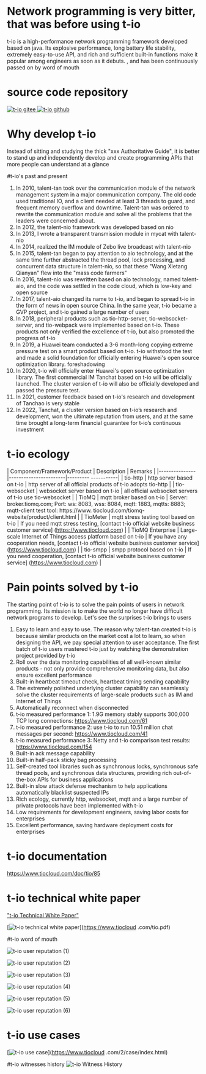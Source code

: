 # Network programming is very bitter, that was before using t-io
t-io is a high-performance network programming framework developed based on java. Its explosive performance, long battery life stability, extremely easy-to-use API, and rich and sufficient built-in functions make it popular among engineers as soon as it debuts. , and has been continuously passed on by word of mouth

# source code repository
[![t-io gitee](https://www.tiocloud.com/2/imgs/product/tio/mayun.png) ](https://gitee.com/tywo45/t-io)
[![t-io github](https://www.tiocloud.com/2/imgs/product/tio/Github.png) ](https://github.com/tywo45/t-io)


# Why develop t-io
Instead of sitting and studying the thick "xxx Authoritative Guide", it is better to stand up and independently develop and create programming APIs that more people can understand at a glance

#t-io's past and present
1. In 2010, talent-tan took over the communication module of the network management system in a major communication company. The old code used traditional IO, and a client needed at least 3 threads to guard, and frequent memory overflow and downtime. Talent-tan was ordered to rewrite the communication module and solve all the problems that the leaders were concerned about.
2. In 2012, the talent-nio framework was developed based on nio
3. In 2013, I wrote a transparent transmission module in mycat with talent-nio
4. In 2014, realized the IM module of Zebo live broadcast with talent-nio
5. In 2015, talent-tan began to pay attention to aio technology, and at the same time further abstracted the thread pool, lock processing, and concurrent data structure in talent-nio, so that these "Wang Xietang Qianyan" flew into the "mass code farmers"
6. In 2016, talent-nio was rewritten based on aio technology, named talent-aio, and the code was settled in the code cloud, which is low-key and open source
7. In 2017, talent-aio changed its name to t-io, and began to spread t-io in the form of news in open source China. In the same year, t-io became a GVP project, and t-io gained a large number of users
8. In 2018, peripheral products such as tio-http-server, tio-websocket-server, and tio-webpack were implemented based on t-io. These products not only verified the excellence of t-io, but also promoted the progress of t-io
9. In 2019, a Huawei team conducted a 3-6 month-long copying extreme pressure test on a smart product based on t-io. t-io withstood the test and made a solid foundation for officially entering Huawei's open source optimization library. foreshadowing
10. In 2020, t-io will officially enter Huawei's open source optimization library. The first commercial IM Tanchat based on t-io will be officially launched. The cluster version of t-io will also be officially developed and passed the pressure test.
11. In 2021, customer feedback based on t-io's research and development of Tanchao is very stable
12. In 2022, Tanchat, a cluster version based on t-io’s research and development, won the ultimate reputation from users, and at the same time brought a long-term financial guarantee for t-io’s continuous investment

# t-io ecology
| Component/Framework/Product | Description | Remarks |
|---------------|-----------------------|--------- -----------|
| tio-http | http server based on t-io | http server of all official products of t-io adopts tio-http |
| tio-websocket | websocket server based on t-io | all official websocket servers of t-io use tio-websocket |
| TioMQ | mqtt broker based on t-io | Server: broker.tiomq.com; Port: ws: 8083, wss: 8084, mqtt: 1883, mqtts: 8883; mqtt-client test tool: https://www. tiocloud.com/tiomq-website/product/client.html |
| TioMeter | mqtt stress testing tool based on t-io | If you need mqtt stress testing, [contact t-io official website business customer service] (https://www.tiocloud.com) |
| TioMQ Enterprise | Large-scale Internet of Things access platform based on t-io | If you have any cooperation needs, [contact t-io official website business customer service] (https://www.tiocloud.com) |
| tio-smpp | smpp protocol based on t-io | If you need cooperation, [contact t-io official website business customer service] (https://www.tiocloud.com) |



# Pain points solved by t-io
The starting point of t-io is to solve the pain points of users in network programming. Its mission is to make the world no longer have difficult network programs to develop. Let's see the surprises t-io brings to users
1. Easy to learn and easy to use. The reason why talent-tan created t-io is because similar products on the market cost a lot to learn, so when designing the API, we pay special attention to user acceptance. The first batch of t-io users mastered t-io just by watching the demonstration project provided by t-io
2. Roll over the data monitoring capabilities of all well-known similar products - not only provide comprehensive monitoring data, but also ensure excellent performance
3. Built-in heartbeat timeout check, heartbeat timing sending capability
4. The extremely polished underlying cluster capability can seamlessly solve the cluster requirements of large-scale products such as IM and Internet of Things
5. Automatically reconnect when disconnected
6. t-io measured performance 1: 1.9G memory stably supports 300,000 TCP long connections: https://www.tiocloud.com/61
7. t-io measured performance 2: use t-io to run 10.51 million chat messages per second: https://www.tiocloud.com/41
8. t-io measured performance 3: Netty and t-io comparison test results: https://www.tiocloud.com/154
9. Built-in ack message capability
10. Built-in half-pack sticky bag processing
11. Self-created tool libraries such as synchronous locks, synchronous safe thread pools, and synchronous data structures, providing rich out-of-the-box APIs for business applications
12. Built-in slow attack defense mechanism to help applications automatically blacklist suspected IPs
13. Rich ecology, currently http, websocket, mqtt and a large number of private protocols have been implemented with t-io
14. Low requirements for development engineers, saving labor costs for enterprises
15. Excellent performance, saving hardware deployment costs for enterprises

# t-io documentation
https://www.tiocloud.com/doc/tio/85

# t-io technical white paper
["t-io Technical White Paper"](https://www.tiocloud.com/tio.pdf)

[![t-io technical white paper](https://images.gitee.com/uploads/images/2021/1123/155602_fde63447_355738.jpeg "t-io technical white paper.jpg")](https://www.tiocloud .com/tio.pdf)


#t-io word of mouth

![t-io user reputation (1)](https://res.tiocloud.com/202111/blog/upload/img/50/8931/1119484/88097537/74541310905/47/165441/1465242802995732480_sm.jpeg "t- io user word of mouth 1.jpg")

![t-io user reputation (2)](https://res.tiocloud.com/202111/blog/upload/img/50/8931/1119484/88097537/74541310905/30/165441/1465242803872342016_sm.jpeg "t- io user word of mouth 2.jpg")

![t-io user reputation (3)](https://res.tiocloud.com/202111/blog/upload/img/50/8931/1119484/88097537/74541310905/20/165442/1465242804337909760_sm.jpeg "t- io user word of mouth 3.jpg")

![t-io user reputation (4)](https://res.tiocloud.com/202111/blog/upload/img/50/8931/1119484/88097537/74541310905/90/165441/1465242803121561600_sm.jpeg "t- io user word of mouth 4.jpg")

![t-io user reputation (5)](https://res.tiocloud.com/202111/blog/upload/img/50/8931/1119484/88097537/74541310905/29/165441/1465242803469688832_sm.jpeg "t- io user word of mouth 5.jpg")

![t-io user reputation (6)](https://res.tiocloud.com/202111/blog/upload/img/50/8931/1119484/88097537/74541310905/41/165441/1465242802333032448_sm.jpeg "t- io user word of mouth 6.jpg")

# t-io use cases
[![t-io use case](https://images.gitee.com/uploads/images/2021/1123/155431_8a7ea725_355738.jpeg "t-io use case.jpg")](https://www.tiocloud .com/2/case/index.html)

#t-io witnesses history
![t-io Witness History](https://images.gitee.com/uploads/images/2021/1123/155507_3cff18d2_355738.jpeg "t-io Witness History.jpg")
